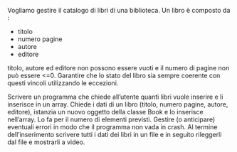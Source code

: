 Vogliamo gestire il catalogo di libri di una biblioteca.
Un libro è composto da :
- titolo
- numero pagine
- autore
- editore 

titolo, autore ed editore non possono essere vuoti e il numero di pagine non può essere <=0.
Garantire che lo stato del libro sia sempre coerente con questi vincoli utilizzando le eccezioni.

Scrivere un programma che chiede all’utente quanti libri vuole inserire e li inserisce in un array.
Chiede i dati di un libro (titolo, numero pagine, autore, editore), istanzia un nuovo oggetto della classe Book e lo inserisce nell’array. Lo fa per il numero di elementi previsti.
Gestire (o anticipare) eventuali errori in modo che il programma non vada in crash.
Al termine dell’inserimento scrivere tutti i dati dei libri in un file e in seguito rileggerli dal file e mostrarli a video.
